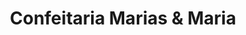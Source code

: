 ---
title: "Confeitaria Marias & Maria"
url: /foz-do-iguacu/confeitaria-marias-y-maria/
shop: pastelería
---